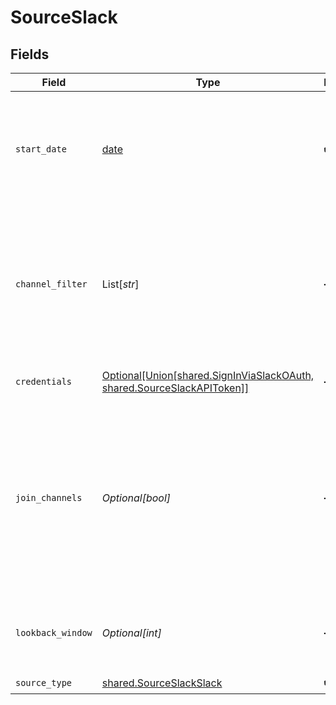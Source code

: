 # SourceSlack


## Fields

| Field                                                                                                                                                                                              | Type                                                                                                                                                                                               | Required                                                                                                                                                                                           | Description                                                                                                                                                                                        | Example                                                                                                                                                                                            |
| -------------------------------------------------------------------------------------------------------------------------------------------------------------------------------------------------- | -------------------------------------------------------------------------------------------------------------------------------------------------------------------------------------------------- | -------------------------------------------------------------------------------------------------------------------------------------------------------------------------------------------------- | -------------------------------------------------------------------------------------------------------------------------------------------------------------------------------------------------- | -------------------------------------------------------------------------------------------------------------------------------------------------------------------------------------------------- |
| `start_date`                                                                                                                                                                                       | [date](https://docs.python.org/3/library/datetime.html#date-objects)                                                                                                                               | :heavy_check_mark:                                                                                                                                                                                 | UTC date and time in the format 2017-01-25T00:00:00Z. Any data before this date will not be replicated.                                                                                            | 2017-01-25T00:00:00Z                                                                                                                                                                               |
| `channel_filter`                                                                                                                                                                                   | List[*str*]                                                                                                                                                                                        | :heavy_minus_sign:                                                                                                                                                                                 | A channel name list (without leading '#' char) which limit the channels from which you'd like to sync. Empty list means no filter.                                                                 | channel_one                                                                                                                                                                                        |
| `credentials`                                                                                                                                                                                      | [Optional[Union[shared.SignInViaSlackOAuth, shared.SourceSlackAPIToken]]](../../models/shared/sourceslackauthenticationmechanism.md)                                                               | :heavy_minus_sign:                                                                                                                                                                                 | Choose how to authenticate into Slack                                                                                                                                                              |                                                                                                                                                                                                    |
| `join_channels`                                                                                                                                                                                    | *Optional[bool]*                                                                                                                                                                                   | :heavy_minus_sign:                                                                                                                                                                                 | Whether to join all channels or to sync data only from channels the bot is already in.  If false, you'll need to manually add the bot to all the channels from which you'd like to sync messages.  |                                                                                                                                                                                                    |
| `lookback_window`                                                                                                                                                                                  | *Optional[int]*                                                                                                                                                                                    | :heavy_minus_sign:                                                                                                                                                                                 | How far into the past to look for messages in threads, default is 0 days                                                                                                                           | 7                                                                                                                                                                                                  |
| `source_type`                                                                                                                                                                                      | [shared.SourceSlackSlack](../../models/shared/sourceslackslack.md)                                                                                                                                 | :heavy_check_mark:                                                                                                                                                                                 | N/A                                                                                                                                                                                                |                                                                                                                                                                                                    |